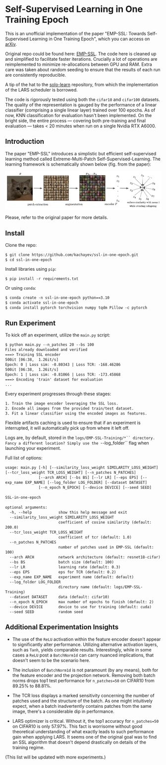 # Self-Supervised Learning in One Training Epoch

This is an unofficial implementation of the paper "EMP-SSL: Towards Self-Supervised Learning in One Training Epoch", which you can access on [arXiv](https://arxiv.org/abs/2304.03977).

Original repo could be found here: [EMP-SSL](https://github.com/tsb0601/EMP-SSL). The code here is cleaned up and simplified to facilitate faster iterations. Crucially a lot of operations are reimplemented to minimize re-allocations between GPU and RAM. Extra care was taken about random seeding to ensure that the results of each run are consistently reproducible.

A tip of the hat to the [solo-learn](https://github.com/vturrisi/solo-learn) repository, from which the implementation of the LARS scheduler is borrowed.

The code is rigorously tested using both the `cifar10` and `cifar100` datasets. The quality of the representation is gauged by the performance of a linear classifier (comprising a single linear layer) trained over 100 epochs. As of now, KNN classification for evaluation hasn't been implemented. On the bright side, the entire process — covering both pre-training and final evaluation — takes < 20 minutes when run on a single Nvidia RTX A6000.

## Introduction

The paper "EMP-SSL" introduces a simplistic but efficient self-supervised learning method called Extreme-Multi-Patch Self-Supervised-Learning. The learning framework is schematically shown below (fig. from the paper):

![Training Pipeline](pipeline.png)

Please, refer to the original paper for more details.

## Install

Clone the repo:

```shell
$ git clone https://github.com/kachayev/ssl-in-one-epoch.git
$ cd ssl-in-one-epoch
```

Install libraries using `pip`:

```shell
$ pip install -r requirements.txt
```

Or using `conda`:

```shell
$ conda create -n ssl-in-one-epoch python==3.10
$ conda activate ssl-in-one-epoch
$ conda install pytorch torchvision numpy tqdm Pillow -c pytorch
```

## Run Experiment

To kick off an experiment, utilize the `main.py` script:

```shell
$ python main.py --n_patches 20 --bs 100
Files already downloaded and verified
===> Training SSL encoder
500it [06:38,  1.26it/s]
Epoch: 0 | Loss sim: -0.80343 | Loss TCR: -168.46286
500it [06:38,  1.26it/s]
Epoch: 1 | Loss sim: -0.81066 | Loss TCR: -173.45868
===> Encoding 'train' dataset for evaluation
...
```

Every experiment progresses through these stages:

    1. Train the image encoder leveraging the SSL loss.
    2. Encode all images from the provided train/test dataset.
    3. Fit a linear classifier using the encoded images as features.

Flexible artifacts caching is used to ensure that if an experiment is interrupted, it will automatically pick up from where it left off.

Logs are, by default, stored in the `logs/EMP-SSL-Training/*`` directory. Fancy a different location? Simply use the `--log_folder`` flag when launching your experiment.

Full list of options:

```shell
usage: main.py [-h] [--similarity_loss_weight SIMILARITY_LOSS_WEIGHT] [--tcr_loss_weight TCR_LOSS_WEIGHT] [--n_patches N_PATCHES]
               [--arch ARCH] [--bs BS] [--lr LR] [--eps EPS] [--exp_name EXP_NAME] [--log_folder LOG_FOLDER] [--dataset DATASET]
               [--n_epoch N_EPOCH] [--device DEVICE] [--seed SEED]

SSL-in-one-epoch

optional arguments:
  -h, --help            show this help message and exit
  --similarity_loss_weight SIMILARITY_LOSS_WEIGHT
                        coefficient of cosine similarity (default: 200.0)
  --tcr_loss_weight TCR_LOSS_WEIGHT
                        coefficient of tcr (default: 1.0)
  --n_patches N_PATCHES
                        number of patches used in EMP-SSL (default: 100)
  --arch ARCH           network architecture (default: resnet18-cifar)
  --bs BS               batch size (default: 100)
  --lr LR               learning rate (default: 0.3)
  --eps EPS             eps for TCR (default: 0.2)
  --exp_name EXP_NAME   experiment name (default: default)
  --log_folder LOG_FOLDER
                        directory name (default: logs/EMP-SSL-Training)
  --dataset DATASET     data (default: cifar10)
  --n_epoch N_EPOCH     max number of epochs to finish (default: 2)
  --device DEVICE       device to use for training (default: cuda)
  --seed SEED           random seed
```


## Additional Experimentation Insights

* The use of the `ReLU` activation within the feature encoder doesn't appear to significantly alter performance. Utilizing alternative activation layers, such as `Tanh`, yields comparable results. Interestingly, while in some cases a `ReLU` post a `BatchNorm1d` can carry nuanced implications, that doesn't seem to be the scenario here.

* The inclusion of `BatchNorm1d` is not paramount (by any means), both for the feature encoder and the projection network. Removing both batch norms drops top1 test performance for `n_patches=50` on CIFAR10 from 89.25% to 88.81%.

* The TCR loss displays a marked sensitivity concerning the number of patches used and the structure of the batch. As one might intuitively expect, when a batch inadvertently contains patches from the same image, there's a considerable dip in performance.

* LARS optimizer is critical. Without it, the top1 accuracy for `n_patches=50` on CIFAR10 is only 57.97%. This fact is worrisome without good theoretical understanding of what exactly leads to such performance gain when applying LARS. It seems one of the original goal was to find an SSL algorithm that doesn't depend drastically on details of the training regime.

(This list will be updated with more experiments.)